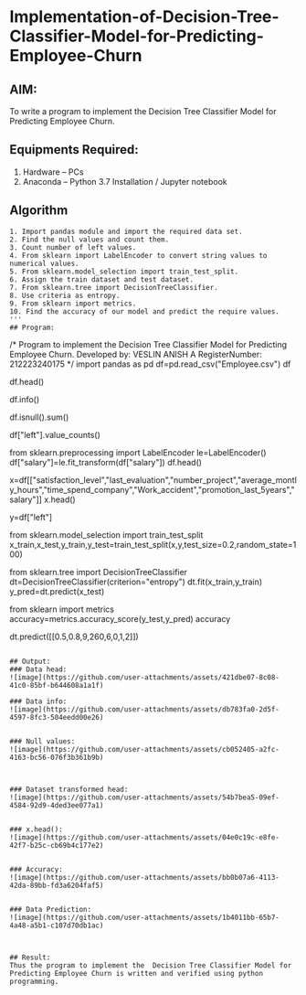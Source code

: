 # Implementation-of-Decision-Tree-Classifier-Model-for-Predicting-Employee-Churn

## AIM:
To write a program to implement the Decision Tree Classifier Model for Predicting Employee Churn.

## Equipments Required:
1. Hardware – PCs
2. Anaconda – Python 3.7 Installation / Jupyter notebook

## Algorithm
```
1. Import pandas module and import the required data set.
2. Find the null values and count them.
3. Count number of left values.
4. From sklearn import LabelEncoder to convert string values to numerical values.
5. From sklearn.model_selection import train_test_split.
6. Assign the train dataset and test dataset.
7. From sklearn.tree import DecisionTreeClassifier.
8. Use criteria as entropy.
9. From sklearn import metrics.
10. Find the accuracy of our model and predict the require values.
'''
## Program:
```
/*
Program to implement the Decision Tree Classifier Model for Predicting Employee Churn.
Developed by: VESLIN ANISH A
RegisterNumber: 212223240175
*/
import pandas as pd
df=pd.read_csv("Employee.csv")
df

df.head()

df.info()

df.isnull().sum()

df["left"].value_counts()

from sklearn.preprocessing import LabelEncoder
le=LabelEncoder()
df["salary"]=le.fit_transform(df["salary"])
df.head()

x=df[["satisfaction_level","last_evaluation","number_project","average_montly_hours","time_spend_company","Work_accident","promotion_last_5years","salary"]]
x.head()

y=df["left"]


from sklearn.model_selection import train_test_split
x_train,x_test,y_train,y_test=train_test_split(x,y,test_size=0.2,random_state=100)

from sklearn.tree import DecisionTreeClassifier
dt=DecisionTreeClassifier(criterion="entropy")
dt.fit(x_train,y_train)
y_pred=dt.predict(x_test)

from sklearn import metrics
accuracy=metrics.accuracy_score(y_test,y_pred)
accuracy


dt.predict([[0.5,0.8,9,260,6,0,1,2]])
```

## Output:
### Data head:
![image](https://github.com/user-attachments/assets/421dbe07-8c08-41c0-85bf-b644608a1a1f)

### Data info:
![image](https://github.com/user-attachments/assets/db783fa0-2d5f-4597-8fc3-504eedd00e26)


### Null values:
![image](https://github.com/user-attachments/assets/cb052405-a2fc-4163-bc56-076f3b361b9b)



### Dataset transformed head:
![image](https://github.com/user-attachments/assets/54b7bea5-09ef-4584-92d9-4ded3ee077a1)


### x.head():
![image](https://github.com/user-attachments/assets/04e0c19c-e8fe-42f7-b25c-cb69b4c177e2)


### Accuracy:
![image](https://github.com/user-attachments/assets/bb0b07a6-4113-42da-89bb-fd3a6204faf5)


### Data Prediction:
![image](https://github.com/user-attachments/assets/1b4011bb-65b7-4a48-a5b1-c107d70db1ac)



## Result:
Thus the program to implement the  Decision Tree Classifier Model for Predicting Employee Churn is written and verified using python programming.
